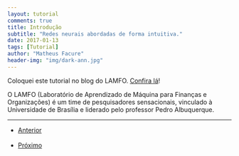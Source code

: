 ```yaml
---
layout: tutorial
comments: true
title: Introdução
subtitle: "Redes neurais abordadas de forma intuitiva."
date: 2017-01-13
tags: [Tutorial]
author: "Matheus Facure"
header-img: "img/dark-ann.jpg"
---
```


Coloquei este tutorial no blog do LAMFO. [Confira lá](https://lamfo-unb.github.io/2017/06/18/itro-ao-deep-learning/)!

O LAMFO (Laboratório de Aprendizado de Máquina para Finanças e Organizações) é um time de pesquisadores sensacionais, vinculado à Universidade de Brasília e liderado pelo professor Pedro Albuquerque.

***
 
<ul class="pager">
  <li class="previous"><a href="https://matheusfacure.github.io/2017/01/10/pre-setup/">Anterior</a></li>
  <li class="next"><a href="https://matheusfacure.github.io/2017/01/15/pre-req-ml/">Próximo</a></li>
</ul>